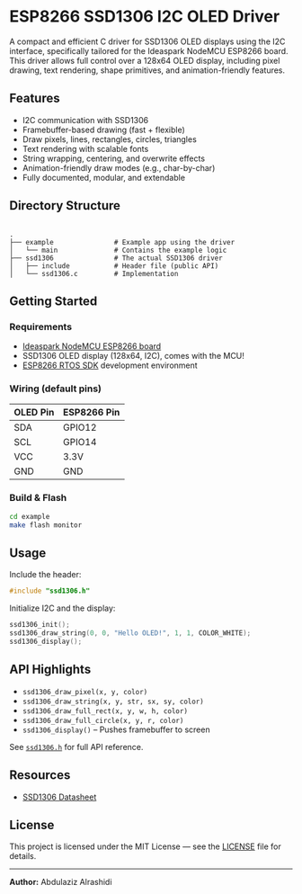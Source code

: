 # ESP8266 SSD1306 I2C OLED Driver

A compact and efficient C driver for SSD1306 OLED displays using the I2C interface, specifically tailored for the Ideaspark NodeMCU ESP8266 board. This driver allows full control over a 128x64 OLED display, including pixel drawing, text rendering, shape primitives, and animation-friendly features.


## Features

- I2C communication with SSD1306
- Framebuffer-based drawing (fast + flexible)
- Draw pixels, lines, rectangles, circles, triangles
- Text rendering with scalable fonts
- String wrapping, centering, and overwrite effects
- Animation-friendly draw modes (e.g., char-by-char)
- Fully documented, modular, and extendable

## Directory Structure

```

.
├── example               # Example app using the driver
│   └── main              # Contains the example logic
├── ssd1306               # The actual SSD1306 driver
│   ├── include           # Header file (public API)
│   └── ssd1306.c         # Implementation

````

## Getting Started

### Requirements

- [Ideaspark NodeMCU ESP8266 board](https://a.co/d/aJsB1xZ)
- SSD1306 OLED display (128x64, I2C), comes with the MCU!
- [ESP8266 RTOS SDK](https://github.com/espressif/ESP8266_RTOS_SDK) development environment

### Wiring (default pins)

| OLED Pin | ESP8266 Pin |
|----------|-------------|
| SDA      | GPIO12      |
| SCL      | GPIO14      |
| VCC      | 3.3V        |
| GND      | GND         |

### Build & Flash

```bash
cd example
make flash monitor
````

## Usage

Include the header:

```c
#include "ssd1306.h"
```

Initialize I2C and the display:

```c
ssd1306_init();
ssd1306_draw_string(0, 0, "Hello OLED!", 1, 1, COLOR_WHITE);
ssd1306_display();
```

## API Highlights

* `ssd1306_draw_pixel(x, y, color)`
* `ssd1306_draw_string(x, y, str, sx, sy, color)`
* `ssd1306_draw_full_rect(x, y, w, h, color)`
* `ssd1306_draw_full_circle(x, y, r, color)`
* `ssd1306_display()` – Pushes framebuffer to screen

See [`ssd1306.h`](/ssd1306/include/ssd1306.h) for full API reference.


## Resources

* [SSD1306 Datasheet](https://cdn-shop.adafruit.com/datasheets/SSD1306.pdf)

## License

This project is licensed under the MIT License — see the [LICENSE](LICENSE) file for details.

---

**Author:** Abdulaziz Alrashidi
